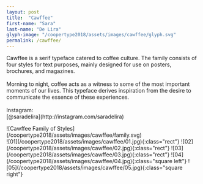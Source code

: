 ```yaml
---
layout: post
title:  "Cawffee"
first-name: "Sara"
last-name: "De Lira"
glyph-image: "/coopertype2018/assets/images/cawffee/glyph.svg"
permalink: /cawffee/
---
```


<div class="post-info">
  <p class="post-description" markdown="1">
    Cawffee is a serif typeface catered to coffee culture. The family consists of four styles for text purposes, mainly designed for use on posters, brochures, and magazines.
    <br>
    <br>
    Morning to night, coffee acts as a witness to some of the most important moments of our lives. This typeface derives inspiration from the desire to communicate the essence of these experiences.
    <br>
    <br>
    Instagram:
    <br>
    [@saradelira](http://instagram.com/saradelira)
  </p>
  <div class="post-styles" markdown="1">
  ![Cawffee Family of Styles](/coopertype2018/assets/images/cawffee/family.svg)
  </div>
</div>

<section class="post-images" markdown="1">
![01](/coopertype2018/assets/images/cawffee/01.jpg){:class="rect"}
![02](/coopertype2018/assets/images/cawffee/02.jpg){:class="rect"}
![03](/coopertype2018/assets/images/cawffee/03.jpg){:class="rect"}
![04](/coopertype2018/assets/images/cawffee/04.jpg){:class="square left"}
![05](/coopertype2018/assets/images/cawffee/05.jpg){:class="square right"}
</section>
